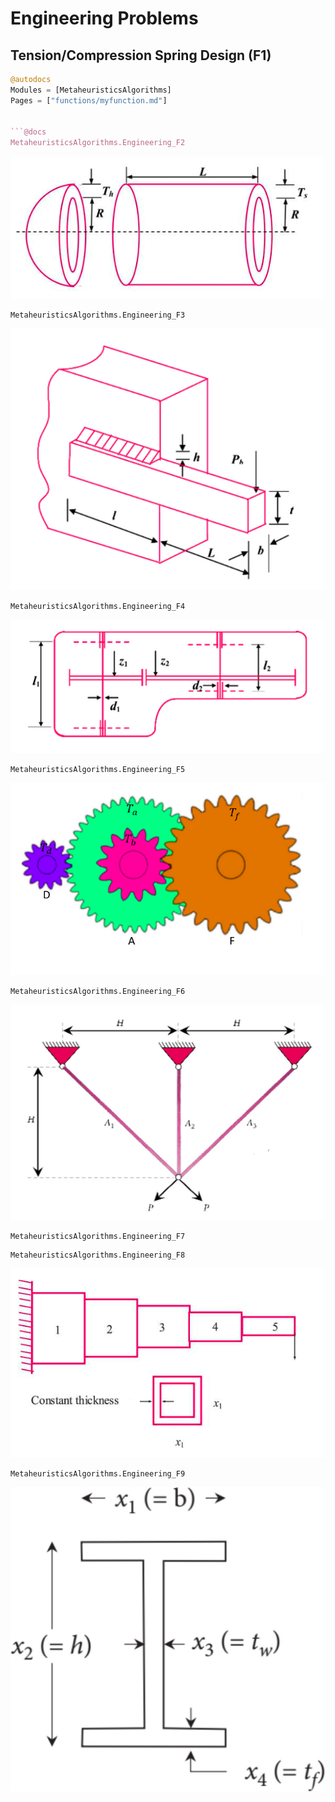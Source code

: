 # Engineering Problems

<!-- ```@docs 
MetaheuristicsAlgorithms.Engineering_F1
```

![Welded Beam](assets/Tension.PNG) -->
## Tension/Compression Spring Design (F1)

<!-- ```@autodocs
Modules = [MetaheuristicsAlgorithms]
Pages = ["functions/myfunction.md"] -->
```julia
@autodocs 
Modules = [MetaheuristicsAlgorithms] 
Pages = ["functions/myfunction.md"]


```@docs 
MetaheuristicsAlgorithms.Engineering_F2
```
![Welded Beam](assets/Pressure.PNG) 

```@docs 
MetaheuristicsAlgorithms.Engineering_F3
```

![Welded Beam](assets/Welded.PNG)


```@docs 
MetaheuristicsAlgorithms.Engineering_F4
```
![Welded Beam](assets/Speed.PNG)
```@docs 
MetaheuristicsAlgorithms.Engineering_F5
```
![Welded Beam](assets/Gear.PNG)
```@docs 
MetaheuristicsAlgorithms.Engineering_F6
```
![Welded Beam](assets/Three.PNG)

```@docs 
MetaheuristicsAlgorithms.Engineering_F7
```


```@docs 
MetaheuristicsAlgorithms.Engineering_F8
```
![Welded Beam](assets/Cantilever.PNG)
```@docs 
MetaheuristicsAlgorithms.Engineering_F9
```
![Welded Beam](assets/I_beam.jpg)